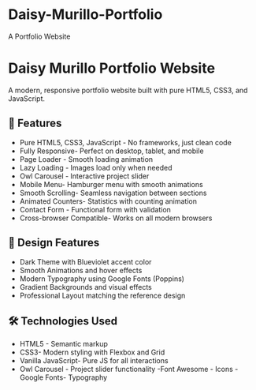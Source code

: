 # Daisy-Murillo-Portfolio
A Portfolio Website
# Daisy Murillo Portfolio Website

A modern, responsive portfolio website built with pure HTML5, CSS3, and JavaScript.

## 🚀 Features

- Pure HTML5, CSS3, JavaScript - No frameworks, just clean code
- Fully Responsive- Perfect on desktop, tablet, and mobile
- Page Loader - Smooth loading animation
- Lazy Loading - Images load only when needed
- Owl Carousel - Interactive project slider
- Mobile Menu- Hamburger menu with smooth animations
- Smooth Scrolling- Seamless navigation between sections
- Animated Counters- Statistics with counting animation
- Contact Form - Functional form with validation
- Cross-browser Compatible- Works on all modern browsers

## 🎨 Design Features

- Dark Theme with Blueviolet accent color
- Smooth Animations and hover effects
- Modern Typography using Google Fonts (Poppins)
- Gradient Backgrounds and visual effects
- Professional Layout  matching the reference design

## 🛠️ Technologies Used

- HTML5 - Semantic markup
- CSS3- Modern styling with Flexbox and Grid
- Vanilla JavaScript- Pure JS for all interactions
- Owl Carousel - Project slider functionality
-Font Awesome - Icons
-Google Fonts- Typography

